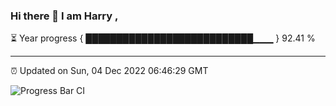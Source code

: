 ### Hi there 👋 I am Harry , 

⏳ Year progress { ███████████████████████████▁▁▁ } 92.41 %

---

⏰ Updated on Sun, 04 Dec 2022 06:46:29 GMT

![Progress Bar CI](https://github.com/duykhang68/duykhang68/workflows/Progress%20Bar%20CI/badge.svg)

